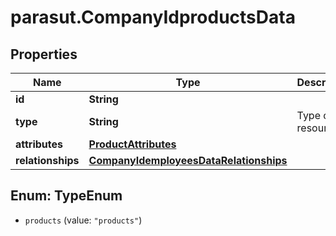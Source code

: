 # parasut.CompanyIdproductsData

## Properties
Name | Type | Description | Notes
------------ | ------------- | ------------- | -------------
**id** | **String** |  | [optional] 
**type** | **String** | Type of the resource | [optional] 
**attributes** | [**ProductAttributes**](ProductAttributes.md) |  | [optional] 
**relationships** | [**CompanyIdemployeesDataRelationships**](CompanyIdemployeesDataRelationships.md) |  | [optional] 


<a name="TypeEnum"></a>
## Enum: TypeEnum


* `products` (value: `"products"`)




